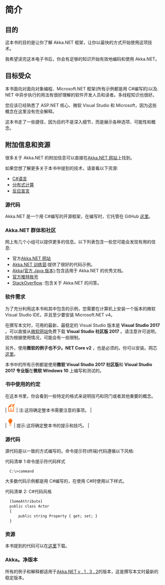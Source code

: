 # 简介

## 目的

这本书的目的是让你了解 Akka.NET 框架，让你以最快的方式开始使用这项技术。

我希望读完这本电子书后，你会有足够的知识开始有效地编码和使用 Akka.NET。

## 目标受众

本书面向对面向对象编程、Microsoft.NET 框架(所有示例都是用 C#编写的)以及. NET 中异步执行的用法有很好理解的软件开发人员和读者。多线程知识也很好。

您应该已经熟悉了 ASP.NET 核心、微软 Visual Studio 和 Microsoft，因为这些概念在这里没有完全解释。

这本书走了一些捷径，因为目的不是深入细节，而是展示各种选项、可能性和概念。

## 附加信息和资源

很多关于 Akka.NET 的附加信息可以直接在[Akka.NET 网站](http://www.getakka.net/)上找到。

如果您想了解更多关于本书中提到的技术，请查看以下资源:

*   [C#语言](https://en.wikipedia.org/wiki/C_Sharp_(programming_language))
*   [分布式计算](https:/en.wikipedia.org/wiki/Distributed_computing)
*   [反应宣言](http://www.reactivemanifesto.org/)

### 源代码

Akka.NET 是一个用 C#编写的开源框架，在编写时，它托管在 GitHub [这里](https://github.com/akkadotnet/Akka.NET)。

### Akka.NET 群体和社区

网上有几个小组可以提供更多的信息。以下列表包含一些您可能会发现有用的信息:

*   官方[Akka.NET 网站](http://www.getakka.net/)
*   [Akka.NET 训练营](https://petabridge.com/bootcamp):提供了很好的代码示例。
*   [Akka(官方 Java 版本)](http://akka.io/):包含适用于 Akka.NET 的优秀文档。
*   [官方推特账号](https://twitter.com/AkkaDotNET)
*   [StackOverflow](http://bit.ly/2iPOpTz) :包含关于 Akka.NET 的问答。

### 软件需求

为了充分利用这本书和其中包含的示例，您需要在计算机上安装一个版本的微软 Visual Studio IDE，并且至少要安装 Microsoft.NET v4。

在撰写本文时，可用的最新、最稳定的 Visual Studio 版本是 **Visual Studio 2017** 。可以直接从[微软网站](https://www.visualstudio.com/downloads)免费下载 **Visual Studio 社区版 2017** 。请注意许可说明，因为根据使用情况，可能会有一些限制。

另外，使用**微软的例子也不少。NET Core v2** ，也是必须的。你可以安装。网芯[这里](https://www.microsoft.com/net/download/windows)。

本书中的所有示例都是使用**微软 Visual Studio 2017 社区版**和 **Visual Studio 2017 专业版**在**微软 Windows 10** 上编写和测试的。

### 书中使用的约定

在这本书里，你会看到一些特定的格式来说明技巧和窍门或者其他重要的概念。

| ![](img/note.png) | 注:这将确定整本书需要注意的事项。 |

| ![](img/tip.png) | 提示:这将确定整本书的提示和技巧。 |

### 源代码

源代码是以一致的方式编写的。命令提示符(终端)代码遵循以下风格:

代码清单 1:命令提示符代码样式

```
  C:\>command

```

大多数代码示例都是用 C#编写的，在使用 C#时使用以下样式。

代码清单 2: C#代码风格

```
  [SomeAttribute]
  public class Actor
  {
      public string Property { get; set; }
  }

```

### 资源

本书提到的代码可以在[这里](https://github.com/SyncfusionSuccinctlyE-Books/Akka.NET-Succinctly)下载。

### Akka。净版本

所有的例子和解释都适用于[Akka.NET v . 1 . 3 . 2](https://github.com/akkadotnet/akka.net/releases/tag/v1.3.2)的版本，这是撰写本文时最新的稳定版本。